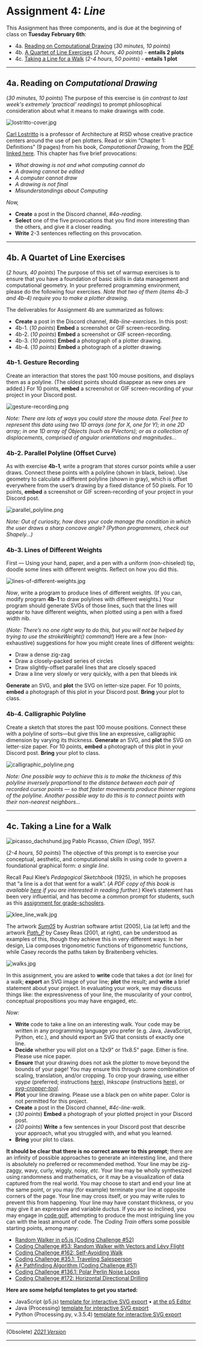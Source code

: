 # Assignment 4: *Line*

This Assignment has three components, and is due at the beginning of class on **Tuesday February 6th**: 

* 4a. [Reading on Computational Drawing](#4a-reading-on-computational-drawing) (*30 minutes, 10 points*) 
* 4b. [A Quartet of Line Exercises](#4b-a-quartet-of-line-exercises) (*2 hours, 40 points*) - **entails 2 plots**
* 4c. [Taking a Line for a Walk](#4c-taking-a-line-for-a-walk) (*2-4 hours, 50 points*) - **entails 1 plot**

---

## 4a. Reading on *Computational Drawing*

(*30 minutes, 10 points*) The purpose of this exercise is (*in contrast to last week's extremely 'practical' readings*) to prompt philosophical consideration about what it means to make drawings with code. 

![lostritto-cover.jpg](resources/lostritto-cover.jpg)

[Carl Lostritto](http://lostritto.com/drawing) is a professor of Architecture at RISD whose creative practice centers around the use of pen plotters. Read or skim “Chapter 1: Definitions” (9 pages) from his book, *Computational Drawing*, from the [PDF linked here](../../../readings/computational_drawing_lostritto_chapter1.pdf). This chapter has five brief provocations: 

* *What drawing is not and what computing cannot do*
* *A drawing cannot be edited*
* *A computer cannot draw*
* *A drawing is not final*
* *Misunderstandings about Computing*

*Now,*

* **Create** a post in the Discord channel, *#4a-reading*.
* **Select** one of the five provocations that you find more interesting than the others, and give it a closer reading.
* **Write** 2-3 sentences reflecting on this provocation.

---

## 4b. A Quartet of Line Exercises

(*2 hours, 40 points*) The purpose of this set of warmup exercises is to ensure that you have a foundation of basic skills in data management and computational geometry. In your preferred programming environment, please do the following four exercises. *Note that two of them (items 4b-3 and 4b-4) require you to make a plotter drawing.* 

The deliverables for Assignment 4b are summarized as follows: 

* **Create** a post in the Discord channel, *#4b-line-exercises*. In this post:
* 4b-1. (*10 points*) **Embed** a screenshot or GIF screen-recording.
* 4b-2. (*10 points*) **Embed** a screenshot or GIF screen-recording.
* 4b-3. (*10 points*) **Embed** a photograph of a plotter drawing.
* 4b-4. (*10 points*) **Embed** a photograph of a plotter drawing.

### 4b-1. Gesture Recording

Create an interaction that stores the past 100 mouse positions, and displays them as a polyline. (The oldest points should disappear as new ones are added.) For 10 points, **embed** a screenshot or GIF screen-recording of your project in your Discord post.

![gesture-recording.png](resources/gesture-recording.png)

*Note: There are lots of ways you could store the mouse data. Feel free to represent this data using two 1D arrays (one for X, one for Y); in one 2D array; in one 1D array of Objects (such as PVectors); or as a collection of displacements, comprised of angular orientations and magnitudes...*

### 4b-2. Parallel Polyline (Offset Curve)

As with exercise **4b-1**, write a program that stores cursor points while a user draws. Connect these points with a polyline (shown in black, below). Use geometry to calculate a different polyline (shown in gray), which is offset everywhere from the user’s drawing by a fixed distance of 50 pixels. For 10 points, **embed** a screenshot or GIF screen-recording of your project in your Discord post.

![parallel_polyline.png](resources/parallel_polyline.png)

*Note: Out of curiosity, how does your code manage the condition in which the user draws a sharp concave angle? (Python programmers, check out Shapely...)*

### 4b-3. Lines of Different Weights

First — Using your hand, paper, and a pen with a uniform (non-chiseled) tip, doodle some lines with different weights. Reflect on how you did this. 

![lines-of-different-weights.jpg](resources/lines-of-different-weights.jpg)

*Now*, write a program to produce lines of different weights. (If you can, modify program **4b-1** to draw polylines with different weights.) Your program should generate SVGs of those lines, such that the lines will appear to have different weights, when plotted using a pen with a fixed width nib. 

(*Note: There’s no one right way to do this, but you will not be helped by trying to use the strokeWeight() command!*)  Here are a few (non-exhaustive) suggestions for how you might create lines of different weights:

* Draw a dense zig-zag
* Draw a closely-packed series of circles 
* Draw slightly-offset parallel lines that are closely spaced
* Draw a line very slowly or very quickly, with a pen that bleeds ink

**Generate** an SVG, and **plot** the SVG on letter-size paper. For 10 points, **embed** a photograph of this plot in your Discord post. **Bring** your plot to class. 


### 4b-4. Calligraphic Polyline

Create a sketch that stores the past 100 mouse positions. Connect these with a polyline of sorts—but give this line an expressive, calligraphic dimension by varying its thickness. **Generate** an SVG, and **plot** the SVG on letter-size paper. For 10 points, **embed** a photograph of this plot in your Discord post. **Bring** your plot to class. 

![calligraphic_polyline.png](resources/calligraphic_polyline.png)

*Note: One possible way to achieve this is to make the thickness of this polyline inversely proportional to the distance between each pair of recorded cursor points — so that faster movements produce thinner regions of the polyline. Another possible way to do this is to connect points with their non-nearest neighbors...*


---

## 4c. Taking a Line for a Walk

![picasso_dachshund.jpg](resources/picasso_dachshund.jpg)
Pablo Picasso, *Chien (Dog)*, 1957.

(*2-4 hours, 50 points*) The objective of this prompt is to exercise your conceptual, aesthetic, and computational skills in using code to govern a foundational graphical form: *a single line*. 

Recall Paul Klee’s *Pedagogical Sketchbook* (1925), in which he proposes that “a line is a dot that went for a walk”. (*A PDF copy of this book is available [here](../../../readings/klee_pedagogical_sketchbook.pdf) if you are interested in reading further.*) Klee’s statement has been very influential, and has become a common prompt for students, such as this [assignment for grade-schoolers](https://www.youtube.com/watch?v=2kPu7ndVZEo).

![klee_line_walk.jpg](resources/klee_line_walk.jpg)

The artwork [*Sum05*](http://www.liaworks.com/theprojects/sum05/) by Austrian software artist (2005), Lia (at left) and the artwork [*Path_P*](http://reas.com/path_p/) by Casey Reas (2001, at right), can be understood as examples of this, though they achieve this in very different ways: In her design, Lia composes trigonometric functions of trigonometric functions, while Casey records the paths taken by Braitenberg vehicles.

![walks.jpg](resources/walks.jpg)

In this assignment, you are asked to **write** code that takes a dot (or line) for a walk; **export** an SVG image of your line; **plot** the result; and **write** a brief statement about your project. In evaluating your work, we may discuss things like: the expressiveness of your line, the muscularity of your control, conceptual propositions you may have engaged, etc.

*Now:*

* **Write** code to take a line on an interesting walk. Your code may be written in any programming language you prefer (e.g. Java, JavaScript, Python, etc.), and should export an SVG that consists of exactly one line. 
* **Decide** whether you will plot on a 12x9" or 11x8.5" page. Either is fine. Please use nice paper.
* **Ensure** that your drawing does not ask the plotter to move beyond the bounds of your page! You may ensure this through some combination of scaling, translation, and/or cropping. To crop your drawing, use either *vpype* (preferred; instructions [here](https://github.com/golanlevin/DrawingWithMachines/tree/main/generating_svg/vpype_svg_prep)), *Inkscape* (instructions [here](https://inkscapetutorials.wordpress.com/2014/04/22/inkscape-faq-how-do-i-crop-in-inkscape/)), or [*svg-cropper-tool*](https://msurguy.github.io/svg-cropper-tool/).
* **Plot** your line drawing. Please use a black pen on white paper. Color is not permitted for this project.
* **Create** a post in the Discord channel, *#4c-line-walk*.
* (*30 points*) **Embed** a photograph of your plotted project in your Discord post.
* (*20 points*) **Write** a few sentences in your Discord post that describe your approach, what you struggled with, and what you learned.
* **Bring** your plot to class.

**It should be clear that there is no correct answer to this prompt**; there are an infinity of possible approaches to generate an interesting line, and there is absolutely no preferred or recommended method. Your line may be zig-zaggy, wavy, curly, wiggly, noisy, *etc.* Your line may be wholly synthesized using randomness and mathematics, or it may be a visualization of data captured from the real world. You may choose to start and end your line at the same point, or you may (for example) terminate your line at opposite corners of the page. Your line may cross itself, or you may write rules to prevent this from happening. Your line may have constant thickness, or you may give it an expressive and variable ductus. If you are so inclined, you may engage in [code golf](https://en.wikipedia.org/wiki/Code_golf), attempting to produce the most intriguing line you can with the least amount of code. The *Coding Train* offers some possible starting points, among many:

* [Random Walker in p5.js (Coding Challenge #52)](https://www.youtube.com/watch?v=l__fEY1xanY)
* [Coding Challenge #53: Random Walker with Vectors and Lévy Flight](https://www.youtube.com/watch?v=bqF9w9TTfeo)
* [Coding Challenge #162: Self-Avoiding Walk](https://www.youtube.com/watch?v=m6-cm6GZ1iw)
* [Coding Challenge #35.1: Traveling Salesperson](https://www.youtube.com/watch?v=BAejnwN4Ccw)
* [A* Pathfinding Algorithm (Coding Challenge #51)](https://www.youtube.com/watch?v=aKYlikFAV4k)
* [Coding Challenge #136.1: Polar Perlin Noise Loops](https://www.youtube.com/watch?v=ZI1dmHv3MeM)
* [Coding Challenge #172: Horizontal Directional Drilling](https://www.youtube.com/watch?v=FfCBNL6lWK0)

**Here are some helpful templates to get you started:**

* JavaScript (p5.js) [template for interactive SVG export](random_polyline_p5js.js) • [at the p5 Editor](https://editor.p5js.org/golan/sketches/hrxu2Bnly)
* Java (Processing) [template for interactive SVG export](random_polyline_processing.pde)
* Python (Processing.py, v.3.5.4) [template for interactive SVG export](random_polyline_py.pyde)

---

(Obsolete) [*2021 Version*](https://courses.ideate.cmu.edu/60-428/f2021/offerings/3-foundation/)

---

